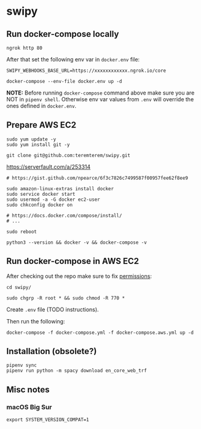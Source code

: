 # swipy

## Run docker-compose locally

```
ngrok http 80
```

After that set the following env var in `docker.env` file:
```
SWIPY_WEBHOOKS_BASE_URL=https://xxxxxxxxxxxx.ngrok.io/core
```

```
docker-compose --env-file docker.env up -d
```
**NOTE:** Before running `docker-compose` command above make sure you are NOT in `pipenv shell`. Otherwise env var
values from `.env` will override the ones defined in `docker.env`.

## Prepare AWS EC2

```
sudo yum update -y
sudo yum install git -y

git clone git@github.com:teremterem/swipy.git
```
https://serverfault.com/a/253314
```
# https://gist.github.com/npearce/6f3c7826c7499587f00957fee62f8ee9

sudo amazon-linux-extras install docker
sudo service docker start
sudo usermod -a -G docker ec2-user
sudo chkconfig docker on
```
```
# https://docs.docker.com/compose/install/
# ...
```
```
sudo reboot

python3 --version && docker -v && docker-compose -v
```

## Run docker-compose in AWS EC2

After checking out the repo make sure to fix [permissions](
https://rasa.com/docs/rasa-x/installation-and-setup/install/docker-compose#permissions-on-mounted-directories):
```
cd swipy/
```
```
sudo chgrp -R root * && sudo chmod -R 770 *
```

Create `.env` file (TODO instructions).

Then run the following:
```
docker-compose -f docker-compose.yml -f docker-compose.aws.yml up -d
```

## Installation (obsolete?)
```
pipenv sync
pipenv run python -m spacy download en_core_web_trf
```

## Misc notes

### macOS Big Sur

```
export SYSTEM_VERSION_COMPAT=1
```

